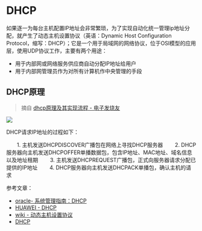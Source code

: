 # DHCP

如果逐一为每台主机配置IP地址会非常繁琐，为了实现自动化统一管理ip地址分配，就产生了动态主机设置协议（英语：Dynamic Host Configuration Protocol，缩写：DHCP）；它是一个用于局域网的网络协议，位于OSI模型的应用层，使用UDP协议工作，主要有两个用途：

* 用于内部网或网络服务供应商自动分配IP地址给用户
* 用于内部网管理员作为对所有计算机作中央管理的手段

## DHCP原理

> 摘自 [dhcp原理及其实现流程 - 电子发烧友](http://www.elecfans.com/baike/wangluo/luyouqi/20180306643883.html)

![](https://i.postimg.cc/44zhF27G/p-IYBAFqe-Z5q-AXTe-OAABe-E14sd-KY128.jpg)

DHCP请求IP地址的过程如下：

　　1. 主机发送DHCPDISCOVER广播包在网络上寻找DHCP服务器
　　2. DHCP服务器向主机发送DHCPOFFER单播数据包，包含IP地址、MAC地址、域名信息以及地址租期
　　3. 主机发送DHCPREQUEST广播包，正式向服务器请求分配已提供的IP地址
　　4. DHCP服务器向主机发送DHCPACK单播包，确认主机的请求


参考文章：

* [oracle- 系统管理指南：DHCP](https://docs.oracle.com/cd/E24847_01/html/819-7058/dhcp-overview-14a.html)
* [HUAWEI - DHCP](https://support.huawei.com/enterprise/zh/doc/EDOC1100058966/2ef50604)
* [wiki - 动态主机设置协议](https://zh.wikipedia.org/wiki/%E5%8A%A8%E6%80%81%E4%B8%BB%E6%9C%BA%E8%AE%BE%E7%BD%AE%E5%8D%8F%E8%AE%AE)
* [DHCP](https://cshihong.github.io/2017/12/09/DHCP/)
